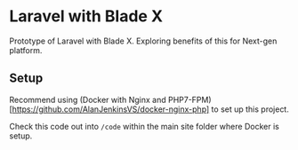 # Laravel with Blade X

Prototype of Laravel with Blade X. Exploring benefits of this for Next-gen platform.

## Setup
Recommend using (Docker with Nginx and PHP7-FPM)[https://github.com/AlanJenkinsVS/docker-nginx-php] to set up this project.

Check this code out into `/code` within the main site folder where Docker is setup.